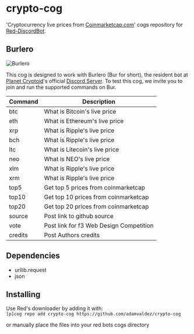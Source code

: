 # crypto-cog
'Cryptocurrency live prices from [Coinmarketcap.com](https://www.coinmarketcap.com)' cogs repository for [Red-DiscordBot](https://github.com/Twentysix26/Red-DiscordBot).

## Burlero
![Burlero](https://planetcryptoid.tech/img/burlero.png)

This cog is designed to work with Burlero (Bur for short), the resident bot at [Planet Cryptoid](https://www.planetcryptoid.tech)'s official [Discord Server](https://discordapp.com/invite/uvfNm2d). To test this cog, we invite you to join and run the supported commands on Bur.

Command | Description
------- | ----------------------------------------- |
btc     | What is Bitcoin's live price
eth     | What is Ethereum's live price
xrp     | What is Ripple's live price
bch     | What is Ripple's live price
ltc     | What is Litecoin's live price
neo     | What is NEO's live price
xlm     | What is Ripple's live price
xrm     | What is Ripple's live price
top5    | Get top 5 prices from coinmarketcap
top10   | Get top 10 prices from coinmarketcap
top20   | Get top 20 prices from coinmarketcap
source  | Post link to github source
vote    | Post link for f3 Web Design Competition
credits | Post Authors credits

## Dependencies
- urllib.request
- json

## Installing
Use Red's downloader by adding it with:  
`[p]cog repo add crypto-cog https://github.com/adamvaldez/crypto-cog`

or manually place the files into your red bots cogs directory
